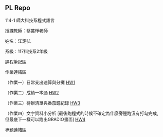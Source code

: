 PL Repo
-----
114-1 師大科技系程式語言

授課教師：蔡芸琤老師

姓名：江定弘

系級：117科技系2年級

課程筆記區

作業連結區

（作業一）日常支出速算與分攤
[HW1](https://github.com/chiangtinhung-rgb/Matcha/blob/main/%E7%A8%8B%E5%BC%8F%E8%AA%9E%E8%A8%80HW1.ipynb)

（作業二）成績一本通
[HW2](https://github.com/chiangtinhung-rgb/Matcha/blob/main/%E7%A8%8B%E5%BC%8F%E8%AA%9E%E8%A8%80HW2.ipynb)

（作業三）待辦清單與番茄鐘紀錄
[HW3](https://github.com/chiangtinhung-rgb/Matcha/blob/main/HW3_%E5%BE%85%E8%BE%A6%E6%B8%85%E5%96%AE%E8%88%87%E7%95%AA%E8%8C%84%E9%90%98%E7%B4%80%E9%8C%84.ipynb)

（作業四）文字資料小分析
[最後跑程式的時候不確定為什麼旁邊跑沒有打勾完成,但最底下一樣可以跑出GRADIO畫面]
[HW4](https://github.com/chiangtinhung-rgb/Matcha/blob/main/HW4_%E6%96%87%E5%AD%97%E8%B3%87%E6%96%99%E5%B0%8F%E5%88%86%E6%9E%90.ipynb)

專題連結區
